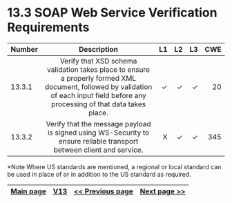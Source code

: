 # 13.3 SOAP Web Service Verification Requirements


| Number       | Description     | L1    		| L2         | L3 		   | CWE		|
| :------------- | :----------: | -----------: | -----------:|-----------:| -----------:|
| 13.3.1 | Verify that XSD schema validation takes place to ensure a properly formed XML document, followed by validation of each input field before any processing of that data takes place.| ✓   | ✓   | ✓   | 20 |
| 13.3.2 | Verify that the message payload is signed using WS-Security to ensure reliable transport between client and service.| X   | ✓   | ✓   | 345 |

*Note
Where US standards are mentioned, a regional or local standard can be used in place of or in addition to the US standard as required.

[Main page](../README.md) | [V13](README.md) | [<< Previous page](v13.2_RESTful_Web_Service_Verification_Requirements.md) |  [Next page >>](v13.4_GraphQL_and_Other_Web_Service_Data_Layer_Security_Requirements.md)
| --- | --- | --- | --- |
